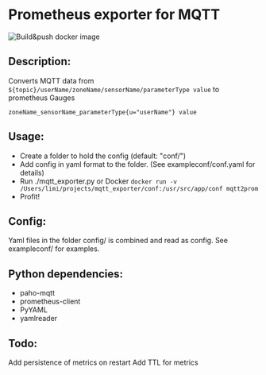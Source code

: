 # Prometheus exporter for MQTT
![Build&push docker image](https://github.com/limitium/mqtt2prom/workflows/Build&push%20docker%20image/badge.svg)

## Description:

Converts MQTT data from `${topic}/userName/zoneName/sensorName/parameterType value` to prometheus Gauges

`zoneName_sensorName_parameterType{u="userName"} value`

## Usage:

- Create a folder to hold the config (default: "conf/")
- Add config in yaml format to the folder. (See exampleconf/conf.yaml for details)
- Run  ./mqtt_exporter.py or Docker `docker run -v /Users/limi/projects/mqtt_exporter/conf:/usr/src/app/conf mqtt2prom`
- Profit!

## Config:

Yaml files in the folder config/ is combined and read as config.
See exampleconf/ for examples.

## Python dependencies:

 - paho-mqtt
 - prometheus-client
 - PyYAML
 - yamlreader

## Todo:

Add persistence of metrics on restart
Add TTL for metrics
